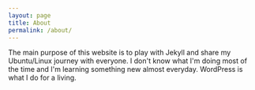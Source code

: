 ```yaml
---
layout: page
title: About
permalink: /about/
---
```


The main purpose of this website is to play with Jekyll and share my Ubuntu/Linux journey with everyone. I don't know what I'm doing most of the time and I'm learning something new almost everyday. WordPress is what I do for a living.